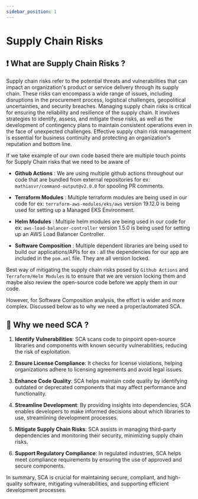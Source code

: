 ```yaml
---
sidebar_position: 1
---
```


# Supply Chain Risks

## ❗ What are Supply Chain Risks ?

Supply chain risks refer to the potential threats and vulnerabilities that can impact an organization's product or service delivery through its supply chain. These risks can encompass a wide range of issues, including disruptions in the procurement process, logistical challenges, geopolitical uncertainties, and security breaches. Managing supply chain risks is critical for ensuring the reliability and resilience of the supply chain. It involves strategies to identify, assess, and mitigate these risks, as well as the development of contingency plans to maintain consistent operations even in the face of unexpected challenges. Effective supply chain risk management is essential for business continuity and protecting an organization's reputation and bottom line.

If we take example of our own code based there are multiple touch points for Supply Chain risks that we need to be aware of

- **Github Actions** : We are using multiple github actions throughout our code that are bundled from external repositories for ex: `mathiasvr/command-output@v2.0.0` for spooling PR comments.

- **Terraform Modules** : Multiple terraform modules are being used in our code for ex: `terraform-aws-modules/eks/aws` version 19.12.0 is being used for setting up a Managed EKS Environment.

- **Helm Modules** : Multiple helm modules are being used in our code for ex: `aws-load-balancer-controller` version 1.5.0 is being used for setting up an AWS Load Balancer Controller.

- **Software Composition** : Multiple dependent libraries are being used to build our applications/APIs for ex : all the dependencies for our app are included in the `pom.xml` file. They are all version locked.

Best way of mitigating the supply chain risks posed by `Github Actions` and `Terraform/Helm Modules` is to ensure that we are version locking them and maybe also review the open-source code before we apply them in our code.

However, for Software Composition analysis, the effort is wider and more complex. Discussed below as to why we need a proper/automated SCA.

## 🧪 Why we need SCA ?

1. **Identify Vulnerabilities**: SCA scans code to pinpoint open-source libraries and components with known security vulnerabilities, reducing the risk of exploitation.

2. **Ensure License Compliance**: It checks for license violations, helping organizations adhere to licensing agreements and avoid legal issues.

3. **Enhance Code Quality**: SCA helps maintain code quality by identifying outdated or deprecated components that may affect performance and functionality.

4. **Streamline Development**: By providing insights into dependencies, SCA enables developers to make informed decisions about which libraries to use, streamlining development processes.

5. **Mitigate Supply Chain Risks**: SCA assists in managing third-party dependencies and monitoring their security, minimizing supply chain risks.

6. **Support Regulatory Compliance**: In regulated industries, SCA helps meet compliance requirements by ensuring the use of approved and secure components.

In summary, SCA is crucial for maintaining secure, compliant, and high-quality software, mitigating vulnerabilities, and supporting efficient development processes.